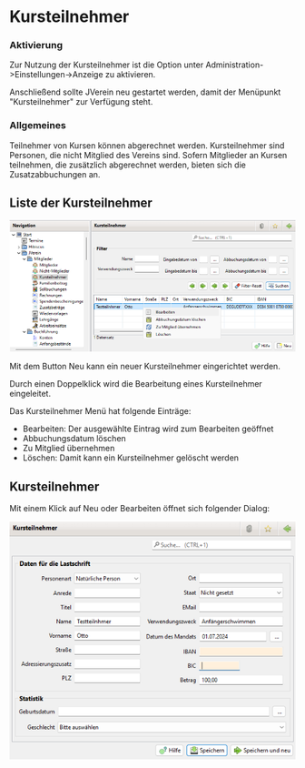 # Kursteilnehmer

### Aktivierung

Zur Nutzung der Kursteilnehmer ist die Option unter Administration->Einstellungen->Anzeige zu aktivieren.

Anschließend sollte JVerein neu gestartet werden, damit der Menüpunkt "Kursteilnehmer" zur Verfügung steht.

### Allgemeines

Teilnehmer von Kursen können abgerechnet werden. Kursteilnehmer sind Personen, die nicht Mitglied des Vereins sind. Sofern Mitglieder an Kursen teilnehmen, die zusätzlich abgerechnet werden, bieten sich die Zusatzabbuchungen an.

## Liste der Kursteilnehmer

![](../../../v3.1.x/mitglieder/img/KursteilnehmerListeView.png)

Mit dem Button Neu kann ein neuer Kursteilnehmer eingerichtet werden.

Durch einen Doppelklick wird die Bearbeitung eines Kursteilnehmer eingeleitet.

Das Kursteilnehmer Menü hat folgende Einträge:

* Bearbeiten: Der ausgewählte Eintrag wird zum Bearbeiten geöffnet
* Abbuchungsdatum löschen
* Zu Mitglied übernehmen
* Löschen: Damit kann ein Kursteilnehmer gelöscht werden

## Kursteilnehmer

Mit einem Klick auf Neu oder Bearbeiten öffnet sich folgender Dialog:

![](../../../v3.1.x/mitglieder/img/KursteilnehmerView.png)

